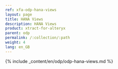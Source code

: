 ```yaml
---
ref: xfa-odp-hana-views
layout: page
title: HANA Views
description: HANA Views
product: xtract-for-alteryx
parent: odp
permalink: /:collection/:path
weight: 4
lang: en_GB
---
```


{% include _content/en/odp/odp-hana-views.md %} 

